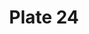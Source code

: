 ---
pid: '24'
an: '6'
title: Plate 24
rev_year: '1798'
_date: 25 février 1798
caption: Chignon en poire, double Bandeau de Jais blanc. Schall de Laine, à Franges.
translation: Pear-shaped bun, double headband of white jet. Woolen shawl with fringes.
student: Emily Cormack
keywords: "[ Bandeau, jais, franges ]"
permalink: /plates/24
layout: plate-page
---
